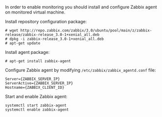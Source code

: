 In order to enable monitoring you should install and configure Zabbix agent on monitored virtual machine.

Install repository configuration package:

```
# wget http://repo.zabbix.com/zabbix/3.0/ubuntu/pool/main/z/zabbix-release/zabbix-release_3.0-1+xenial_all.deb
# dpkg -i zabbix-release_3.0-1+xenial_all.deb
# apt-get update
```

Install agent package:
```
# apt-get install zabbix-agent
```

Configure Zabbix agent by modifying `/etc/zabbix/zabbix_agentd.conf` file:
```
Server={ZABBIX_SERVER_IP}
ServerActive={ZABBIX_SERVER_IP}
Hostname={ZABBIX_CLIENT_ID}
```

Start and enable Zabbix agent:
```
systemctl start zabbix-agent
systemctl enable zabbix-agent
```
